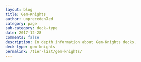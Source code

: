 ```yaml
---
layout: blog
title: Gem-Knights
author: unpreceden7ed
category: page
sub-category: deck-type
date: 2017-12-28
comments: false
description: In depth information about Gem-Knights decks.
deck-type: gem-knights
permalink: /tier-list/gem-knights/
---
```









